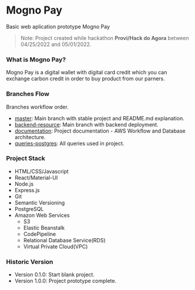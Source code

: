 # Mogno Pay

Basic web aplication prototype Mogno Pay

> Note: Project created while hackathon **Provi/Hack do Agora** between 04/25/2022 and 05/01/2022.

### What is Mogno Pay?

Mogno Pay is a digital wallet with digital card credit which you can exchange carbon credit in order to buy product from our parners.

### Branches Flow

Branches workflow order.

- [master](https://github.com/rithienatan/mogno-pay/tree/master): Main branch with stable project and README.md explanation.
- [backend-resource](https://github.com/rithienatan/mogno-pay/tree/backend-resource): Main branch with backend deployment.
- [documentation](https://github.com/rithienatan/mogno-pay/tree/documentation): Project documentation - AWS Workflow and Database architecture.
- [queries-postgres](https://github.com/rithienatan/mogno-pay/tree/queries-postgresql): All queries used in project.

### Project Stack

- HTML/CSS/Javascript
- React/Material-UI
- Node.js
- Express.js
- Git
- Semantic Versioning
- PostgreSQL
- Amazon Web Services
    - S3
    - Elastic Beanstalk
    - CodePipeline
    - Relational Database Service(RDS)
    - Virtual Private Cloud(VPC)

### Historic Version

- Version 0.1.0: Start blank project.
- Version 1.0.0: Project prototype complete.